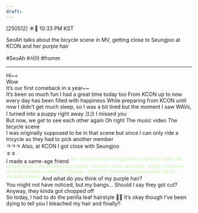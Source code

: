 ```yaml
---
draft:
---
```

[250512] ☀️💭 10:33 PM KST

SeoAh talks about the bicycle scene in MV, getting close to Seungjoo at KCON and her purple hair

#SeoAh #서아 #fromm
___

Hi~<  
Wow  
It’s our first comeback in a year~~  
It’s been so much fun
I had a great time today too
From KCON up to now
every day has been filled with happiness
While preparing from KCON until now
I didn’t get much sleep, so I was a bit tired
but the moment I saw WAVs, I turned into a puppy right away 
크크
I missed you  
But now, we get to see each other again
Oh right
The music video
The bicycle scene  
I was originally supposed to be in that scene
but since I can only ride a tricycle
so they had to pick another member  
ㅋㅋㅋ
Also, at KCON 
I got close with Seungjoo  
ㅎㅎ  
I made a same-age friend
<font color="#c3f4a5"><sup>[t/n: Could’ve been through Dohee, Kanny or Soha. We already know Soha and Nien are friends, same with Kanny and Sullin. SeoAh and Dohee were at the same academy in Gwangju. Check the fromm trans below where SeoAh mentions Dohee]</sup></font>
And what do you think of my purple hair?  
You might not have noticed, but my bangs...
Should I say they got cut?  
Anyway, they kinda got chopped off  
So today, I had to do the perilla leaf hairstyle 
🥺🥺
It’s okay though 
I’ve been dying to tell you I bleached my hair 
and finally!!
